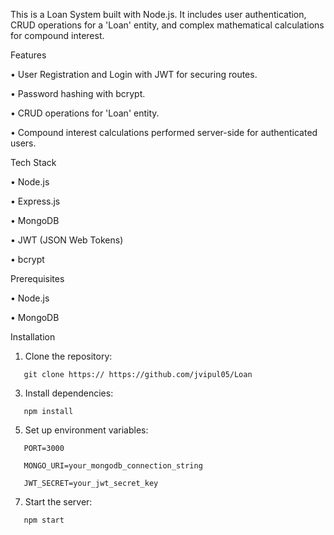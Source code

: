 This is a Loan System built with Node.js. It includes user authentication, CRUD operations for a 'Loan' entity, and complex mathematical calculations for compound interest.


Features

   •	User Registration and Login with JWT for securing routes. 
   
   •	Password hashing with bcrypt.
   
   •	CRUD operations for 'Loan' entity.
   
   •	Compound interest calculations performed server-side for authenticated users.

Tech Stack

   •	Node.js
   
   •	Express.js
   
   •	MongoDB

   •	JWT (JSON Web Tokens)
   
   •	bcrypt

Prerequisites

   •	Node.js
   
   •	MongoDB

Installation

   1.	Clone the repository:
      
       git clone https:// https://github.com/jvipul05/Loan
     	
   3.	Install dependencies:
      
       npm install
     	
   5.	Set up environment variables:
      
       PORT=3000
     	
       MONGO_URI=your_mongodb_connection_string
     	
       JWT_SECRET=your_jwt_secret_key
     	
   7.	Start the server:
      
       npm start
